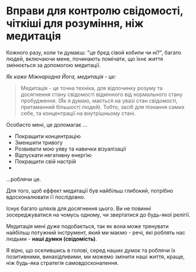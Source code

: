 # Вправи для контролю свідомості, чіткіші для розуміння, ніж медитація

Кожного разу, коли ти думаєш: "це брєд сівой кобили чи ні?", багато людей, включаючи мене, починають помічати, що їхнє життя змінюється за допомогою медитації.

*Як каже Міжнародна Йога, медитація - це:*
>Медитація - це точна техніка, для відпочинку розуму  та досягнення 
>стану свідомості відмінного від нормального стану пробудження.
>(Як я думаю, мається на увазі стан свідомості, притаманний більшості людей). Тобто, засіб для пізнання самих себе, та концентрації на внутрішньому стані.
>
Особисто мені, це допомагає ...

 - Покращити концентрацію
 - Зменшити тривогу 
 - Розвивати мою уяву та навички візуалізації
 - Відпускати негативну енергію
 - Покращити свій настрій
 -
 ...роблячи це. 
 
 Для того, щоб еффект медитації був найбільш глибокий, потрібно вдосконалювати її послідовно.

Існує багато шляхів для досягнення цього. Ви не повинні зосереджуватися на чомусь одному, чи звертатися до будь-якої релігії.

Медитація мені дуже подобається, так як вона може тренувати найбільш потужний інструмент, який ми маємо - речі, які роблять нас людьми - **наші думки (свідомість)**.

Я вірю, що оселившись в голові, серед наших думок та роблячи їх позитивними, винахідливими, ми можемо змінити наші життя, краще, ніж будь-яка стратегія самовдосконалення. 
